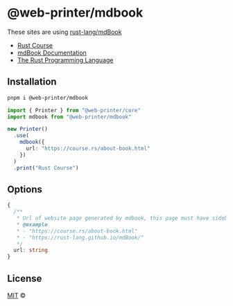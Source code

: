 # @web-printer/mdbook

These sites are using [rust-lang/mdBook](https://github.com/rust-lang/mdBook)
- [Rust Course](https://course.rs/about-book.html)
- [mdBook Documentation](https://rust-lang.github.io/mdBook/)
- [The Rust Programming Language](https://doc.rust-lang.org/book/)

## Installation
```bash
pnpm i @web-printer/mdbook
```

```ts
import { Printer } from "@web-printer/core"
import mdbook from "@web-printer/mdbook"

new Printer()
  .use(
    mdbook({
      url: "https://course.rs/about-book.html"
    })
  )
  .print("Rust Course")
```

## Options

```ts
{
  /**
   * Url of website page generated by mdbook, this page must have sidebar outline
   * @example
   * - "https://course.rs/about-book.html"
   * - "https://rust-lang.github.io/mdBook/"
   */
  url: string
}
```

## License

<a href="https://github.com/ourongxing/web-printer/blob/main/LICENSE">MIT</a> <span>©</span> <a href="https://github.com/ourongxing"><img width=15 src="https://avatars.githubusercontent.com/u/48356807?v=4"></a>
